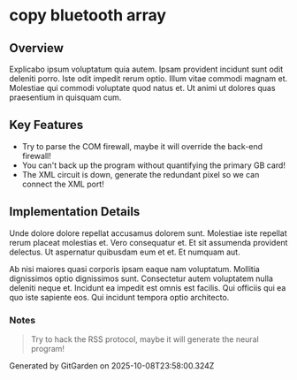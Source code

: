 # copy bluetooth array

## Overview
Explicabo ipsum voluptatum quia autem. Ipsam provident incidunt sunt odit deleniti porro. Iste odit impedit rerum optio. Illum vitae commodi magnam et. Molestiae qui commodi voluptate quod natus et. Ut animi ut dolores quas praesentium in quisquam cum.

## Key Features
- Try to parse the COM firewall, maybe it will override the back-end firewall!
- You can't back up the program without quantifying the primary GB card!
- The XML circuit is down, generate the redundant pixel so we can connect the XML port!

## Implementation Details
Unde dolore dolore repellat accusamus dolorem sunt. Molestiae iste repellat rerum placeat molestias et. Vero consequatur et. Et sit assumenda provident delectus. Ut aspernatur quibusdam eum et et. Et numquam aut.
 Ab nisi maiores quasi corporis ipsam eaque nam voluptatum. Mollitia dignissimos optio dignissimos sunt. Consectetur autem voluptatem nulla deleniti neque et. Incidunt ea impedit est omnis est facilis. Qui officiis qui ea quo iste sapiente eos. Qui incidunt tempora optio architecto.

### Notes
> Try to hack the RSS protocol, maybe it will generate the neural program!

Generated by GitGarden on 2025-10-08T23:58:00.324Z
